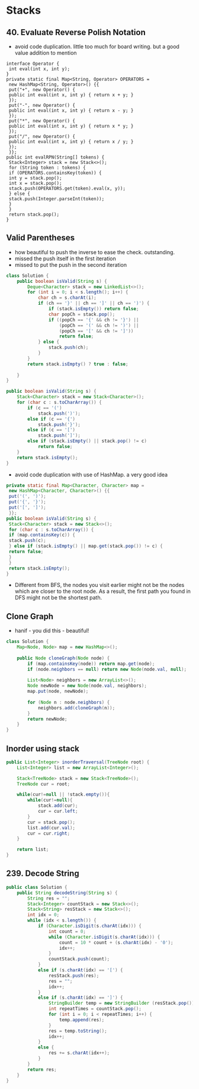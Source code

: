 # Stacks

## 40. Evaluate Reverse Polish Notation
* avoid code duplication. little too much for board writing. but a good value addition to mention

```
interface Operator {
 int eval(int x, int y);
}
private static final Map<String, Operator> OPERATORS =
 new HashMap<String, Operator>() {{
 put("+", new Operator() {
 public int eval(int x, int y) { return x + y; }
 });
 put("-", new Operator() {
 public int eval(int x, int y) { return x - y; }
 });
 put("*", new Operator() {
 public int eval(int x, int y) { return x * y; }
 });
 put("/", new Operator() {
 public int eval(int x, int y) { return x / y; }
 });
 }};
public int evalRPN(String[] tokens) {
 Stack<Integer> stack = new Stack<>();
 for (String token : tokens) {
 if (OPERATORS.containsKey(token)) {
 int y = stack.pop();
 int x = stack.pop();
 stack.push(OPERATORS.get(token).eval(x, y));
 } else {
 stack.push(Integer.parseInt(token));
 }
 }
 return stack.pop();
}
```


##   Valid Parentheses
* how beautiful to push the inverse to ease the check. outstanding.
* missed the push itself in the first iteration
* missed to put the push in the second iteration

```java 
class Solution {
    public boolean isValid(String s) {
        Deque<Character> stack = new LinkedList<>();
        for (int i = 0; i < s.length(); i++) {
            char ch = s.charAt(i);
            if (ch == '}' || ch == ']' || ch == ')') {
                if (stack.isEmpty()) return false;
                char popCh = stack.pop();
                if ((popCh == '{' && ch != '}') ||
                    (popCh == '(' && ch != ')') ||
                    (popCh == '[' && ch != ']')) 
                    return false;
            } else {
                stack.push(ch);
            }
        }
        return stack.isEmpty() ? true : false;
        
    }
}
```

```java
public boolean isValid(String s) {
	Stack<Character> stack = new Stack<Character>();
	for (char c : s.toCharArray()) {
		if (c == '(')
			stack.push(')');
		else if (c == '{')
			stack.push('}');
		else if (c == '[')
			stack.push(']');
		else if (stack.isEmpty() || stack.pop() != c)
			return false;
	}
	return stack.isEmpty();
}
```

* avoid code duplication with use of HashMap. a very good idea

```java
private static final Map<Character, Character> map =
 new HashMap<Character, Character>() {{
 put('(', ')');
 put('{', '}');
 put('[', ']');
 }};
public boolean isValid(String s) {
 Stack<Character> stack = new Stack<>();
 for (char c : s.toCharArray()) {
 if (map.containsKey(c)) {
 stack.push(c);
 } else if (stack.isEmpty() || map.get(stack.pop()) != c) {
 return false;
 }
 }
 return stack.isEmpty();
}
```

* Different from BFS, the nodes you visit earlier might not be the nodes which are closer to the root node. As a result, the first path you found in DFS might not be the shortest path.

## Clone Graph

* hanif - you did this - beautiful!
```java
class Solution {
    Map<Node, Node> map = new HashMap<>();
    
    public Node cloneGraph(Node node) {
        if (map.containsKey(node)) return map.get(node);
        if (node.neighbors == null) return new Node(node.val, null);
        
        List<Node> neighbors = new ArrayList<>();
        Node newNode = new Node(node.val, neighbors);
        map.put(node, newNode);
        
        for (Node n : node.neighbors) {
            neighbors.add(cloneGraph(n));
        }
        return newNode;
    }
}
```

## Inorder using stack

```java
public List<Integer> inorderTraversal(TreeNode root) {
    List<Integer> list = new ArrayList<Integer>();

    Stack<TreeNode> stack = new Stack<TreeNode>();
    TreeNode cur = root;

    while(cur!=null || !stack.empty()){
        while(cur!=null){
            stack.add(cur);
            cur = cur.left;
        }
        cur = stack.pop();
        list.add(cur.val);
        cur = cur.right;
    }

    return list;
}
```

## 239. Decode String

```java
public class Solution {
    public String decodeString(String s) {
        String res = "";
        Stack<Integer> countStack = new Stack<>();
        Stack<String> resStack = new Stack<>();
        int idx = 0;
        while (idx < s.length()) {
            if (Character.isDigit(s.charAt(idx))) {
                int count = 0;
                while (Character.isDigit(s.charAt(idx))) {
                    count = 10 * count + (s.charAt(idx) - '0');
                    idx++;
                }
                countStack.push(count);
            }
            else if (s.charAt(idx) == '[') {
                resStack.push(res);
                res = "";
                idx++;
            }
            else if (s.charAt(idx) == ']') {
                StringBuilder temp = new StringBuilder (resStack.pop());
                int repeatTimes = countStack.pop();
                for (int i = 0; i < repeatTimes; i++) {
                    temp.append(res);
                }
                res = temp.toString();
                idx++;
            }
            else {
                res += s.charAt(idx++);
            }
        }
        return res;
    }
}
```